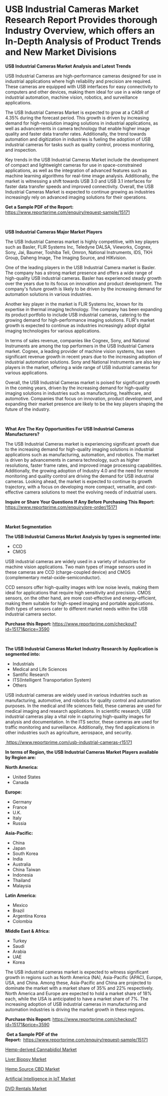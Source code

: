 <p><h1>USB Industrial Cameras Market Research Report Provides thorough Industry Overview, which offers an In-Depth Analysis of Product Trends and New Market Divisions</h1></p><p><strong>USB Industrial Cameras Market Analysis and Latest Trends</strong></p>
<p><p>USB Industrial Cameras are high-performance cameras designed for use in industrial applications where high reliability and precision are required. These cameras are equipped with USB interfaces for easy connectivity to computers and other devices, making them ideal for use in a wide range of industrial automation, machine vision, robotics, and surveillance applications.</p><p>The USB Industrial Cameras Market is expected to grow at a CAGR of 4.35% during the forecast period. This growth is driven by increasing demand for high-resolution imaging solutions in industrial applications, as well as advancements in camera technology that enable higher image quality and faster data transfer rates. Additionally, the trend towards automation and digitization in industries is fueling the adoption of USB industrial cameras for tasks such as quality control, process monitoring, and inspection.</p><p>Key trends in the USB Industrial Cameras Market include the development of compact and lightweight cameras for use in space-constrained applications, as well as the integration of advanced features such as machine learning algorithms for real-time image analysis. Additionally, the market is witnessing a shift towards USB 3.0 and USB 3.1 interfaces for faster data transfer speeds and improved connectivity. Overall, the USB Industrial Cameras Market is expected to continue growing as industries increasingly rely on advanced imaging solutions for their operations.</p></p>
<p><strong>Get a Sample PDF of the Report:&nbsp;</strong> <a href="https://www.reportprime.com/enquiry/request-sample/15171">https://www.reportprime.com/enquiry/request-sample/15171</a></p>
<p>&nbsp;</p>
<p><strong>USB Industrial Cameras Major Market Players</strong></p>
<p><p>The USB Industrial Cameras market is highly competitive, with key players such as Basler, FLIR Systems Inc, Teledyne DALSA, Vieworks, Cognex, Sony, Jai, Baumer, Toshiba Teli, Omron, National Instruments, IDS, TKH Group, Daheng Image, The Imaging Source, and HIKvision.</p><p>One of the leading players in the USB Industrial Camera market is Basler. The company has a strong market presence and offers a wide range of high-quality USB industrial cameras. Basler has experienced steady growth over the years due to its focus on innovation and product development. The company's future growth is likely to be driven by the increasing demand for automation solutions in various industries.</p><p>Another key player in the market is FLIR Systems Inc, known for its expertise in thermal imaging technology. The company has been expanding its product portfolio to include USB industrial cameras, catering to the growing demand for high-performance imaging solutions. FLIR's market growth is expected to continue as industries increasingly adopt digital imaging technologies for various applications.</p><p>In terms of sales revenue, companies like Cognex, Sony, and National Instruments are among the top performers in the USB Industrial Camera market. Cognex, a leading provider of machine vision systems, has seen significant revenue growth in recent years due to the increasing adoption of industrial automation solutions. Sony and National Instruments are also key players in the market, offering a wide range of USB industrial cameras for various applications.</p><p>Overall, the USB Industrial Cameras market is poised for significant growth in the coming years, driven by the increasing demand for high-quality imaging solutions in industries such as manufacturing, healthcare, and automotive. Companies that focus on innovation, product development, and expanding their market presence are likely to be the key players shaping the future of the industry.</p></p>
<p>&nbsp;</p>
<p><strong>What Are The Key Opportunities For USB Industrial Cameras Manufacturers?</strong></p>
<p><p>The USB Industrial Cameras market is experiencing significant growth due to the increasing demand for high-quality imaging solutions in industrial applications such as manufacturing, automation, and robotics. The market is driven by advancements in camera technology, such as higher resolutions, faster frame rates, and improved image processing capabilities. Additionally, the growing adoption of Industry 4.0 and the need for remote monitoring and quality control are driving the demand for USB industrial cameras. Looking ahead, the market is expected to continue its growth trajectory, with a focus on developing more compact, versatile, and cost-effective camera solutions to meet the evolving needs of industrial users.</p></p>
<p><strong>Inquire or Share Your Questions If Any Before Purchasing This Report:</strong> <a href="https://www.reportprime.com/enquiry/pre-order/15171">https://www.reportprime.com/enquiry/pre-order/15171</a></p>
<p>&nbsp;</p>
<p><strong>Market Segmentation</strong></p>
<p><strong>The USB Industrial Cameras Market Analysis by types is segmented into:</strong></p>
<p><ul><li>CCD</li><li>CMOS</li></ul></p>
<p><p>USB industrial cameras are widely used in a variety of industries for machine vision applications. Two main types of image sensors used in these cameras are CCD (charge-coupled device) and CMOS (complementary metal-oxide-semiconductor). </p><p>CCD sensors offer high-quality images with low noise levels, making them ideal for applications that require high sensitivity and precision. CMOS sensors, on the other hand, are more cost-effective and energy-efficient, making them suitable for high-speed imaging and portable applications. Both types of sensors cater to different market needs within the USB industrial camera sector.</p></p>
<p><strong>Purchase this Report:&nbsp;</strong><a href="https://www.reportprime.com/checkout?id=15171&price=3590">https://www.reportprime.com/checkout?id=15171&price=3590</a></p>
<p>&nbsp;</p>
<p><strong>The USB Industrial Cameras Market Industry Research by Application is segmented into:</strong></p>
<p><ul><li>Industrials</li><li>Medical and Life Sciences</li><li>Santific Research</li><li>ITS(Intelligent Transportation System)</li><li>Others</li></ul></p>
<p><p>USB industrial cameras are widely used in various industries such as manufacturing, automotive, and robotics for quality control and automation purposes. In the medical and life sciences field, these cameras are used for medical imaging and research applications. In scientific research, USB industrial cameras play a vital role in capturing high-quality images for analysis and documentation. In the ITS sector, these cameras are used for traffic monitoring and surveillance. Additionally, they find applications in other industries such as agriculture, aerospace, and security.</p></p>
<p><a href="https://www.reportprime.com/usb-industrial-cameras-r15171">&nbsp;https://www.reportprime.com/usb-industrial-cameras-r15171</a></p>
<p><strong>In terms of Region, the USB Industrial Cameras Market Players available by Region are:</strong></p>
<p>
    <p> <strong> North America: </strong>
        <ul>
            <li>United States</li>
            <li>Canada</li>
        </ul>
        </p> 
    <p> <strong> Europe: </strong>
        <ul>
            <li>Germany</li>
            <li>France</li>
            <li>U.K.</li>
            <li>Italy</li>
            <li>Russia</li>
        </ul>
        </p> 
    <p> <strong> Asia-Pacific: </strong>
        <ul>
            <li>China</li>
            <li>Japan</li>
            <li>South Korea</li>
            <li>India</li>
            <li>Australia</li>
            <li>China Taiwan</li>
            <li>Indonesia</li>
            <li>Thailand</li>
            <li>Malaysia</li>
        </ul>
        </p> 
    <p> <strong> Latin America: </strong>
        <ul>
            <li>Mexico</li>
            <li>Brazil</li>
            <li>Argentina Korea</li>
            <li>Colombia</li>
        </ul>
        </p> 
    <p> <strong> Middle East & Africa: </strong>
        <ul>
            <li>Turkey</li>
            <li>Saudi</li>
            <li>Arabia</li>
            <li>UAE</li>
            <li>Korea</li>
        </ul>
    </p>
    </p>
<p><p>The USB industrial cameras market is expected to witness significant growth in regions such as North America (NA), Asia-Pacific (APAC), Europe, USA, and China. Among these, Asia-Pacific and China are projected to dominate the market with a market share of 35% and 22% respectively. North America and Europe are expected to hold a market share of 18% each, while the USA is anticipated to have a market share of 7%. The increasing adoption of USB industrial cameras in manufacturing and automation industries is driving the market growth in these regions.</p></p>
<p><strong>Purchase this Report: </strong><a href="https://www.reportprime.com/checkout?id=15171&price=3590">https://www.reportprime.com/checkout?id=15171&price=3590</a></p>
<p>&nbsp;<strong>Get a Sample PDF of the Report:&nbsp;&nbsp;</strong><a href="https://www.reportprime.com/enquiry/request-sample/15171">https://www.reportprime.com/enquiry/request-sample/15171</a></p>
<p><strong></strong></p>
<p><p><a href="https://www.linkedin.com/pulse/global-hemp-derived-cannabidiol-market-size-share-analysis-s7h9c?trackingId=4sSvtWJW1kc%2BIKdod9nUWw%3D%3D">Hemp-derived Cannabidiol Market</a></p><p><a href="https://issuu.com/reportprime-2/docs/liver-biopsy-market-size-2030.pptx">Liver Biopsy Market</a></p><p><a href="https://www.linkedin.com/pulse/analyzing-hemp-source-cbd-market-dynamics-growth-drivers-4ahfc">Hemp Source CBD Market</a></p><p><a href="https://github.com/isharif044/Market-Research-Report-List-1/blob/main/artificial-intelligence-in-iot-market.md">Artificial Intelligence in IoT Market</a></p><p><a href="https://github.com/abdillahsp58/Market-Research-Report-List-1/blob/main/dvd-rentals-market.md">DVD Rentals Market</a></p></p>